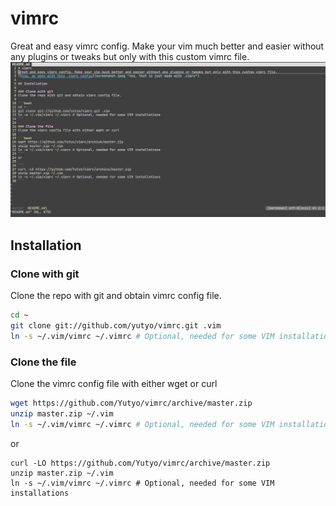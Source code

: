 # vimrc
Great and easy vimrc config. Make your vim much better and easier without any plugins or tweaks but only with this custom vimrc file.
![Vim, as seen with this .vimrc config](screenshot.jpeg "Yes, that is just made with .vimrc")

## Installation

### Clone with git
Clone the repo with git and obtain vimrc config file.

```bash
cd ~
git clone git://github.com/yutyo/vimrc.git .vim
ln -s ~/.vim/vimrc ~/.vimrc # Optional, needed for some VIM installations
```

### Clone the file
Clone the vimrc config file with either wget or curl

```bash
wget https://github.com/Yutyo/vimrc/archive/master.zip
unzip master.zip ~/.vim
ln -s ~/.vim/vimrc ~/.vimrc # Optional, needed for some VIM installations
```
or

```
curl -LO https://github.com/Yutyo/vimrc/archive/master.zip
unzip master.zip ~/.vim
ln -s ~/.vim/vimrc ~/.vimrc # Optional, needed for some VIM installations
```
